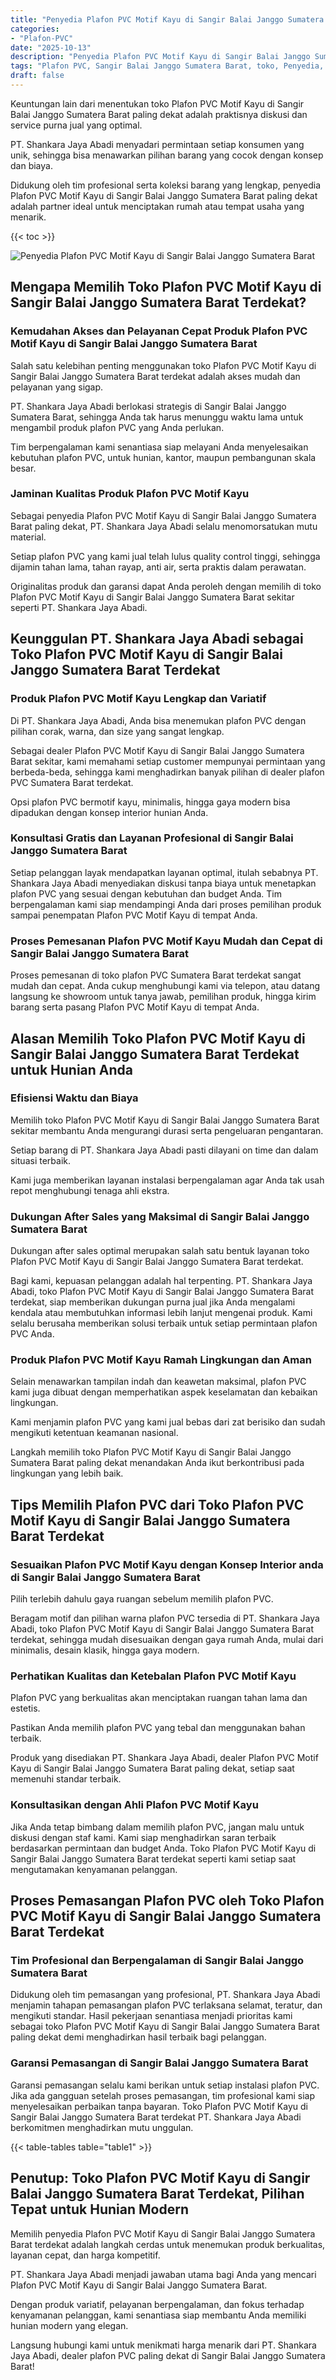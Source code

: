 ```yaml
---
title: "Penyedia Plafon PVC Motif Kayu di Sangir Balai Janggo Sumatera Barat"
categories: 
- "Plafon-PVC"
date: "2025-10-13"
description: "Penyedia Plafon PVC Motif Kayu di Sangir Balai Janggo Sumatera Barat bagi hunian, office, serta gerai. Plafon berkualitas, pilihan motif, pilihan warna modern, dengan jasa instalasi oleh tim ahli serta jaminan resmi!|Servis penyediaan Plafon PVC Motif Kayu di Sangir Balai Janggo Sumatera Barat bagi keperluan hunian, office, maupun toko, beserta produk unggulan dan penempatan oleh teknisi profesional dan kepastian resmi.|Solusi Plafon PVC Motif Kayu di Sangir Balai Janggo Sumatera Barat yang terpercaya untuk tempat tinggal, perkantoran, dan gerai, bersama produk terbaik dan pemasangan dikerjakan oleh teknisi berpengalaman dan jaminan resmi.|Penyediaan Plafon PVC Motif Kayu di Sangir Balai Janggo Sumatera Barat bagi hunian, perkantoran, serta ritel, beserta material berkualitas dan instalasi dikerjakan oleh teknisi profesional, lengkap dengan garansi resmi.}"
tags: "Plafon PVC, Sangir Balai Janggo Sumatera Barat, toko, Penyedia, distributor"
draft: false
---
```


Keuntungan lain dari menentukan toko Plafon PVC Motif Kayu di Sangir Balai Janggo Sumatera Barat paling dekat adalah praktisnya diskusi dan service purna jual yang optimal.

PT. Shankara Jaya Abadi menyadari permintaan setiap konsumen yang unik, sehingga bisa menawarkan pilihan barang yang cocok dengan konsep dan biaya.

Didukung oleh tim profesional serta koleksi barang yang lengkap, penyedia Plafon PVC Motif Kayu di Sangir Balai Janggo Sumatera Barat paling dekat adalah partner ideal untuk menciptakan rumah atau tempat usaha yang menarik.

{{< toc >}}

![Penyedia Plafon PVC Motif Kayu di Sangir Balai Janggo Sumatera Barat](/images/Plafon-PVC/Penyedia-Plafon-PVC-Motif-Kayu-di-Sangir-Balai-Janggo-Sumatera-Barat.png)


## Mengapa Memilih Toko Plafon PVC Motif Kayu di Sangir Balai Janggo Sumatera Barat Terdekat?

### Kemudahan Akses dan Pelayanan Cepat Produk Plafon PVC Motif Kayu di Sangir Balai Janggo Sumatera Barat

Salah satu kelebihan penting menggunakan toko Plafon PVC Motif Kayu di Sangir Balai Janggo Sumatera Barat terdekat adalah akses mudah dan pelayanan yang sigap.

PT. Shankara Jaya Abadi berlokasi strategis di Sangir Balai Janggo Sumatera Barat, sehingga Anda tak harus menunggu waktu lama untuk mengambil produk plafon PVC yang Anda perlukan.

Tim berpengalaman kami senantiasa siap melayani Anda menyelesaikan kebutuhan plafon PVC, untuk hunian, kantor, maupun pembangunan skala besar.

### Jaminan Kualitas Produk Plafon PVC Motif Kayu

Sebagai penyedia Plafon PVC Motif Kayu di Sangir Balai Janggo Sumatera Barat paling dekat, PT. Shankara Jaya Abadi selalu menomorsatukan mutu material.

Setiap plafon PVC yang kami jual telah lulus quality control tinggi, sehingga dijamin tahan lama, tahan rayap, anti air, serta praktis dalam perawatan.

Originalitas produk dan garansi dapat Anda peroleh dengan memilih di toko Plafon PVC Motif Kayu di Sangir Balai Janggo Sumatera Barat sekitar seperti PT. Shankara Jaya Abadi.

## Keunggulan PT. Shankara Jaya Abadi sebagai Toko Plafon PVC Motif Kayu di Sangir Balai Janggo Sumatera Barat Terdekat

### Produk Plafon PVC Motif Kayu Lengkap dan Variatif

Di PT. Shankara Jaya Abadi, Anda bisa menemukan plafon PVC dengan pilihan corak, warna, dan size yang sangat lengkap.

Sebagai dealer Plafon PVC Motif Kayu di Sangir Balai Janggo Sumatera Barat sekitar, kami memahami setiap customer mempunyai permintaan yang berbeda-beda, sehingga kami menghadirkan banyak pilihan di dealer plafon PVC Sumatera Barat terdekat.

Opsi plafon PVC bermotif kayu, minimalis, hingga gaya modern bisa dipadukan dengan konsep interior hunian Anda.

### Konsultasi Gratis dan Layanan Profesional di Sangir Balai Janggo Sumatera Barat

Setiap pelanggan layak mendapatkan layanan optimal, itulah sebabnya PT. Shankara Jaya Abadi menyediakan diskusi tanpa biaya untuk menetapkan plafon PVC yang sesuai dengan kebutuhan dan budget Anda. Tim berpengalaman kami siap mendampingi Anda dari proses pemilihan produk sampai penempatan Plafon PVC Motif Kayu di tempat Anda.

### Proses Pemesanan Plafon PVC Motif Kayu Mudah dan Cepat di Sangir Balai Janggo Sumatera Barat

Proses pemesanan di toko plafon PVC Sumatera Barat terdekat sangat mudah dan cepat. Anda cukup menghubungi kami via telepon, atau datang langsung ke showroom untuk tanya jawab, pemilihan produk, hingga kirim barang serta pasang Plafon PVC Motif Kayu di tempat Anda.

## Alasan Memilih Toko Plafon PVC Motif Kayu di Sangir Balai Janggo Sumatera Barat Terdekat untuk Hunian Anda

### Efisiensi Waktu dan Biaya

Memilih toko Plafon PVC Motif Kayu di Sangir Balai Janggo Sumatera Barat sekitar membantu Anda mengurangi durasi serta pengeluaran pengantaran.

Setiap barang di PT. Shankara Jaya Abadi pasti dilayani on time dan dalam situasi terbaik.

Kami juga memberikan layanan instalasi berpengalaman agar Anda tak usah repot menghubungi tenaga ahli ekstra.

### Dukungan After Sales yang Maksimal di Sangir Balai Janggo Sumatera Barat

Dukungan after sales optimal merupakan salah satu bentuk layanan toko Plafon PVC Motif Kayu di Sangir Balai Janggo Sumatera Barat terdekat.

Bagi kami, kepuasan pelanggan adalah hal terpenting. PT. Shankara Jaya Abadi, toko Plafon PVC Motif Kayu di Sangir Balai Janggo Sumatera Barat terdekat, siap memberikan dukungan purna jual jika Anda mengalami kendala atau membutuhkan informasi lebih lanjut mengenai produk. Kami selalu berusaha memberikan solusi terbaik untuk setiap permintaan plafon PVC Anda.

### Produk Plafon PVC Motif Kayu Ramah Lingkungan dan Aman

Selain menawarkan tampilan indah dan keawetan maksimal, plafon PVC kami juga dibuat dengan memperhatikan aspek keselamatan dan kebaikan lingkungan.

Kami menjamin plafon PVC yang kami jual bebas dari zat berisiko dan sudah mengikuti ketentuan keamanan nasional.

Langkah memilih toko Plafon PVC Motif Kayu di Sangir Balai Janggo Sumatera Barat paling dekat menandakan Anda ikut berkontribusi pada lingkungan yang lebih baik.

## Tips Memilih Plafon PVC dari Toko Plafon PVC Motif Kayu di Sangir Balai Janggo Sumatera Barat Terdekat

### Sesuaikan Plafon PVC Motif Kayu dengan Konsep Interior anda di Sangir Balai Janggo Sumatera Barat

Pilih terlebih dahulu gaya ruangan sebelum memilih plafon PVC.

Beragam motif dan pilihan warna plafon PVC tersedia di PT. Shankara Jaya Abadi, toko Plafon PVC Motif Kayu di Sangir Balai Janggo Sumatera Barat terdekat, sehingga mudah disesuaikan dengan gaya rumah Anda, mulai dari minimalis, desain klasik, hingga gaya modern.

### Perhatikan Kualitas dan Ketebalan Plafon PVC Motif Kayu

Plafon PVC yang berkualitas akan menciptakan ruangan tahan lama dan estetis.

Pastikan Anda memilih plafon PVC yang tebal dan menggunakan bahan terbaik.

Produk yang disediakan PT. Shankara Jaya Abadi, dealer Plafon PVC Motif Kayu di Sangir Balai Janggo Sumatera Barat paling dekat, setiap saat memenuhi standar terbaik.

### Konsultasikan dengan Ahli Plafon PVC Motif Kayu

Jika Anda tetap bimbang dalam memilih plafon PVC, jangan malu untuk diskusi dengan staf kami. Kami siap menghadirkan saran terbaik berdasarkan permintaan dan budget Anda. Toko Plafon PVC Motif Kayu di Sangir Balai Janggo Sumatera Barat terdekat seperti kami setiap saat mengutamakan kenyamanan pelanggan.

## Proses Pemasangan Plafon PVC oleh Toko Plafon PVC Motif Kayu di Sangir Balai Janggo Sumatera Barat Terdekat

### Tim Profesional dan Berpengalaman di Sangir Balai Janggo Sumatera Barat

Didukung oleh tim pemasangan yang profesional, PT. Shankara Jaya Abadi menjamin tahapan pemasangan plafon PVC terlaksana selamat, teratur, dan mengikuti standar. Hasil pekerjaan senantiasa menjadi prioritas kami sebagai toko Plafon PVC Motif Kayu di Sangir Balai Janggo Sumatera Barat paling dekat demi menghadirkan hasil terbaik bagi pelanggan.

### Garansi Pemasangan di Sangir Balai Janggo Sumatera Barat

Garansi pemasangan selalu kami berikan untuk setiap instalasi plafon PVC. Jika ada gangguan setelah proses pemasangan, tim profesional kami siap menyelesaikan perbaikan tanpa bayaran. Toko Plafon PVC Motif Kayu di Sangir Balai Janggo Sumatera Barat terdekat PT. Shankara Jaya Abadi berkomitmen menghadirkan mutu unggulan.

{{< table-tables table="table1" >}}

## Penutup: Toko Plafon PVC Motif Kayu di Sangir Balai Janggo Sumatera Barat Terdekat, Pilihan Tepat untuk Hunian Modern

Memilih penyedia Plafon PVC Motif Kayu di Sangir Balai Janggo Sumatera Barat terdekat adalah langkah cerdas untuk menemukan produk berkualitas, layanan cepat, dan harga kompetitif.

PT. Shankara Jaya Abadi menjadi jawaban utama bagi Anda yang mencari Plafon PVC Motif Kayu di Sangir Balai Janggo Sumatera Barat.

Dengan produk variatif, pelayanan berpengalaman, dan fokus terhadap kenyamanan pelanggan, kami senantiasa siap membantu Anda memiliki hunian modern yang elegan.

Langsung hubungi kami untuk menikmati harga menarik dari PT. Shankara Jaya Abadi, dealer plafon PVC paling dekat di Sangir Balai Janggo Sumatera Barat!